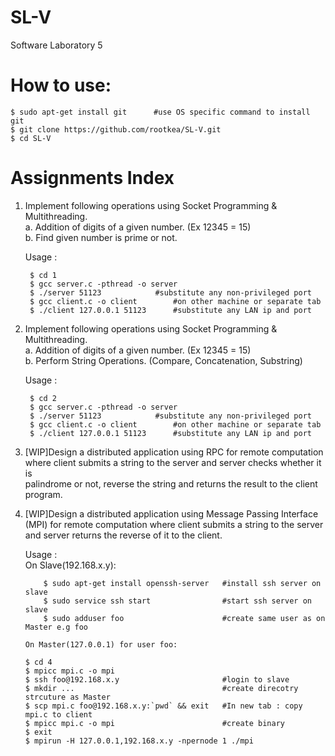 # SL-V
Software Laboratory 5

# How to use:  
	$ sudo apt-get install git		#use OS specific command to install git
	$ git clone https://github.com/rootkea/SL-V.git
	$ cd SL-V

# Assignments Index
1. Implement following operations using Socket Programming & Multithreading.  
	a. Addition of digits of a given number. (Ex 12345 = 15)  
	b. Find given number is prime or not.  
	
	Usage :  
	
		$ cd 1
		$ gcc server.c -pthread -o server
		$ ./server 51123			#substitute any non-privileged port
		$ gcc client.c -o client 		#on other machine or separate tab
		$ ./client 127.0.0.1 51123		#substitute any LAN ip and port

2. Implement following operations using Socket Programming & Multithreading.  
	a. Addition of digits of a given number. (Ex 12345 = 15)  
	b. Perform String Operations. (Compare, Concatenation, Substring)  

	Usage :  
	
		$ cd 2
		$ gcc server.c -pthread -o server
		$ ./server 51123			#substitute any non-privileged port
		$ gcc client.c -o client 		#on other machine or separate tab
		$ ./client 127.0.0.1 51123		#substitute any LAN ip and port

3.  [WIP]Design a distributed application using RPC for remote computation  
    where client submits a string to the server and server checks whether it is  
    palindrome or not, reverse the string and returns the result to the client  
    program.  

4.  [WIP]Design a distributed application using Message Passing Interface  
    (MPI) for remote computation where client submits a string to the server  
    and server returns the reverse of it to the client.  
    
    Usage :  
		On Slave(192.168.x.y):  

			$ sudo apt-get install openssh-server	#install ssh server on slave
			$ sudo service ssh start				#start ssh server on slave
			$ sudo adduser foo						#create same user as on Master e.g foo

		On Master(127.0.0.1) for user foo:  

        $ cd 4
        $ mpicc mpi.c -o mpi
        $ ssh foo@192.168.x.y						#login to slave
        $ mkdir ... 								#create direcotry strcuture as Master
        $ scp mpi.c foo@192.168.x.y:`pwd` && exit	#In new tab : copy mpi.c to client
        $ mpicc mpi.c -o mpi						#create binary
        $ exit
        $ mpirun -H 127.0.0.1,192.168.x.y -npernode 1 ./mpi
